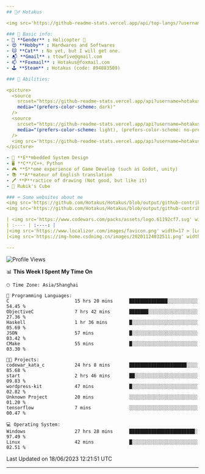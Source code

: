 ```yaml
---
## 🕵️‍♂️ Hotakus 

<img src='https://github-readme-stats.vercel.app/api/top-langs/?username=hotakus&layout=compact&theme=calm&border_radius=10#gh-dark-mode-only' width=350  align='right'>

### 📰 Basic info:
- 👬 **Gender** : Helicopter 🚁
- 😍 **Hobby** : Hardwares and Softwares
- 🐱 **Cat** : No yet, but I will get one.
- 📬 **Gmail** : ttowfive@gmail.com
- 📫 **Foxmail** : Hotakus@foxmail.com
- 🕹 **Steam** : Hotakus (code: 894883509)

### 💪 Abilities:

<picture>
  <source
    srcset="https://github-readme-stats.vercel.app/api?username=hotakus&show_icons=true&theme=calm&border_radius=10"
    media="(prefers-color-scheme: dark)"
  />
  <source
    srcset="https://github-readme-stats.vercel.app/api?username=hotakus&show_icons=true&theme=default&border_radius=10"
    media="(prefers-color-scheme: light), (prefers-color-scheme: no-preference)"
  />
  <img src='https://github-readme-stats.vercel.app/api?username=hotakus&show_icons=true&theme=calm&border_radius=10' width=350 align='right'>
</picture>

- 🔌 **E**mbedded System Design
- 🖥 **C**/C++、Python
- 🎮 **S**ome experience of Game Develop (such as Godot, unity)
- 📚 **A**mateur of English translation 
- 🖊 **P**ractice of drawing (Not good, but like it) 
- 🎲 Rubik's Cube

### ⌨ Some websites about me
<img src='https://github.com/Hotakus/Hotakus/blob/output/github-contribution-grid-snake-dark.svg#gh-dark-mode-only' width=450 align='right'>
<img src='https://github.com/Hotakus/Hotakus/blob/output/github-contribution-grid-snake.svg#gh-light-mode-only' width=450 align='right'>

| <img src='https://www.codewars.com/packs/assets/logo.61192cf7.svg' width=15 > [CodeWars](https://www.codewars.com/users/Hotakus) |<img src='https://www.codewars.com/users/Hotakus/badges/micro' width=150 >|  
| :---- | :----: | 
|<img src='https://www.localizor.com/images/favicon.png' width=17 > [Localizor](https://www.codewars.com/users/Hotakus)| <img src='https://www.localizor.com/images/localizor-logo.png' width=100 > |
|<img src='https://img-home.csdnimg.cn/images/20201124032511.png' width=30 > [CSDN](https://blog.csdn.net/qq_26106317?spm=1010.2135.3001.5421)|<img width=16 src="https://img-home.csdnimg.cn/images/20210108035947.gif"> <img src="https://csdnimg.cn/identity/blog4.png" width=16>|

---
```


<!--START_SECTION:waka-->
![Profile Views](http://img.shields.io/badge/Profile%20Views-52-blue)

📊 **This Week I Spent My Time On** 

```text
🕑︎ Time Zone: Asia/Shanghai

💬 Programming Languages: 
C                        15 hrs 20 mins      ██████████████░░░░░░░░░░░   54.45 % 
ObjectiveC               7 hrs 42 mins       ███████░░░░░░░░░░░░░░░░░░   27.36 % 
Haskell                  1 hr 36 mins        █░░░░░░░░░░░░░░░░░░░░░░░░   05.69 % 
JSON                     57 mins             █░░░░░░░░░░░░░░░░░░░░░░░░   03.42 % 
CMake                    55 mins             █░░░░░░░░░░░░░░░░░░░░░░░░   03.30 % 

🐱‍💻 Projects: 
codewar_kata_c           24 hrs 8 mins       █████████████████████░░░░   85.68 % 
start                    2 hrs 46 mins       ██░░░░░░░░░░░░░░░░░░░░░░░   09.83 % 
wordpress-kit            47 mins             █░░░░░░░░░░░░░░░░░░░░░░░░   02.82 % 
Unknown Project          20 mins             ░░░░░░░░░░░░░░░░░░░░░░░░░   01.20 % 
tensorflow               7 mins              ░░░░░░░░░░░░░░░░░░░░░░░░░   00.47 % 

💻 Operating System: 
Windows                  27 hrs 28 mins      ████████████████████████░   97.49 % 
Linux                    42 mins             █░░░░░░░░░░░░░░░░░░░░░░░░   02.51 % 
```


 Last Updated on 18/06/2023 12:21:51 UTC
<!--END_SECTION:waka-->

---
